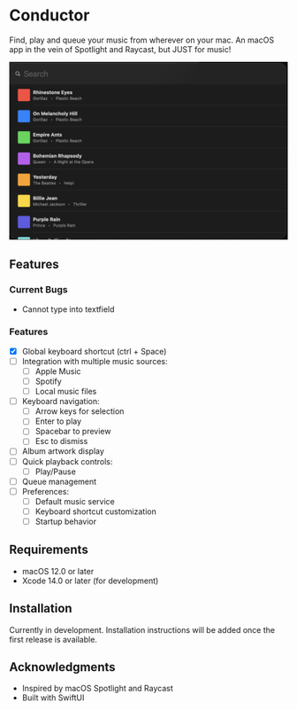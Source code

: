 # Conductor

Find, play and queue your music from wherever on your mac. An macOS app in the vein of Spotlight and Raycast, but JUST for music!

![Conductor Screenshot](/screenshots/v0.0.png)

## Features

### Current Bugs

- Cannot type into textfield

### Features

- [x] Global keyboard shortcut (ctrl + Space)
- [ ] Integration with multiple music sources:
  - [ ] Apple Music
  - [ ] Spotify
  - [ ] Local music files
- [ ] Keyboard navigation:
  - [ ] Arrow keys for selection
  - [ ] Enter to play
  - [ ] Spacebar to preview
  - [ ] Esc to dismiss
- [ ] Album artwork display
- [ ] Quick playback controls:
  - [ ] Play/Pause
- [ ] Queue management
- [ ] Preferences:
  - [ ] Default music service
  - [ ] Keyboard shortcut customization
  - [ ] Startup behavior

## Requirements

- macOS 12.0 or later
- Xcode 14.0 or later (for development)

## Installation

Currently in development. Installation instructions will be added once the first release is available.

## Acknowledgments

- Inspired by macOS Spotlight and Raycast
- Built with SwiftUI
